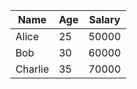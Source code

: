 | Name    | Age | Salary  |
|---------|-----|---------|
| Alice   | 25  | 50000   |
| Bob     | 30  | 60000   |
| Charlie | 35  | 70000   |
